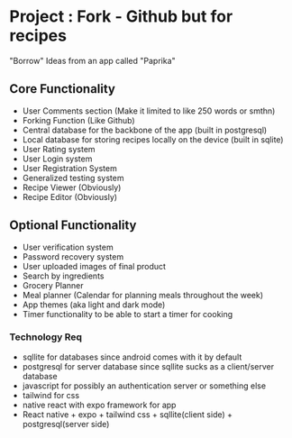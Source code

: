 
# Project : Fork - Github but for recipes

"Borrow" Ideas from an app called "Paprika"
## Core Functionality
- User Comments section (Make it limited to like 250 words or smthn)
- Forking Function (Like Github)
- Central database for the backbone of the app (built in postgresql)
- Local database for storing recipes locally on the device (built in sqlite)
- User Rating system
- User Login system
- User Registration System
- Generalized testing system
- Recipe Viewer (Obviously)
- Recipe Editor (Obviously)
## Optional Functionality
- User verification system
- Password recovery system
- User uploaded images of final product
- Search by ingredients
- Grocery Planner
- Meal planner (Calendar for planning meals throughout the week)
- App themes (aka light and dark mode)
- Timer functionality to be able to start a timer for cooking
### Technology Req
- sqllite for databases since android comes with it by default
- postgresql for server database since sqllite sucks as a client/server database
- javascript for possibly an authentication server or something else
- tailwind for css
- native react with expo framework for app
- React native + expo + tailwind css + sqllite(client side) + postgresql(server side)

